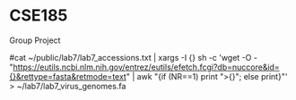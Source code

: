 # CSE185
Group Project 

#cat ~/public/lab7/lab7_accessions.txt | xargs -I {} sh -c 'wget -O - "https://eutils.ncbi.nlm.nih.gov/entrez/eutils/efetch.fcgi?db=nuccore&id={}&rettype=fasta&retmode=text" | awk "{if (NR==1) print \">{}\"; else print}"' > ~/lab7/lab7_virus_genomes.fa
